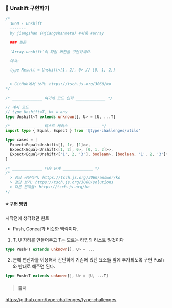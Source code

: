 ### 📌 Unshift 구현하기

```ts
/*
  3060 - Unshift
  -------
  by jiangshan (@jiangshanmeta) #쉬움 #array

  ### 질문

  `Array.unshift`의 타입 버전을 구현하세요.

  예시:

  type Result = Unshift<[1, 2], 0> // [0, 1, 2,]
  

  > GitHub에서 보기: https://tsch.js.org/3060/ko
*/

/* _____________ 여기에 코드 입력 _____________ */

// 예시 코드
// type Unshift<T, U> = any
type Unshift<T extends unknown[], U> = [U, ...T]

/* _____________ 테스트 케이스 _____________ */
import type { Equal, Expect } from '@type-challenges/utils'

type cases = [
  Expect<Equal<Unshift<[], 1>, [1]>>,
  Expect<Equal<Unshift<[1, 2], 0>, [0, 1, 2]>>,
  Expect<Equal<Unshift<['1', 2, '3'], boolean>, [boolean, '1', 2, '3']>>,
]

/* _____________ 다음 단계 _____________ */
/*
  > 정답 공유하기: https://tsch.js.org/3060/answer/ko
  > 정답 보기: https://tsch.js.org/3060/solutions
  > 다른 문제들: https://tsch.js.org/ko
*/

```

#### ⭐️ 구현 방법

시작전에 생각했던 힌트
- Push, Concat과 비슷한 맥락이다.

1. T, U 자리를 만들어주고 T는 모르는 타입의 리스트 일것이다

```ts
type Push<T extends unknown[], U> = ...
```

2. 분해 연산자를 이용해서 간단하게 기존에 있던 요소들 앞에 추가되도록 구현 Push와 반대로 해주면 된다.
```ts
type Push<T extends unknown[], U> = [U, ...T]
```
>#### 출처
https://github.com/type-challenges/type-challenges